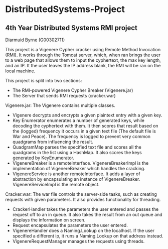 # DistributedSystems-Project
## 4th Year Distributed Systems RMI project
Diarmuid Byrne (G00302711)

This project is a Vigenere Cypher cracker using Remote Method Invocation (RMI).
It works through the Tomcat server, which, when ran brings the user to a
web page that allows them to input the cyphertext, the max key length, and an IP.
It the user leaves the IP address blank, the RMI will be ran on the local machine.

This project is split into two sections:
 - The RMI-powered Vigenere Cypher Breaker (Vigenere.jar)
 - The Server that sends RMI requests (cracker.war)

Vigenere.jar:
The Vigenere contains multiple classes.
- Vigenere decrypts and encrypts a given plaintext entry with a given key.
- Key Enumerator enumerates a number of generated keys, while decoding 
the cyphertext with them. It then scores that result based on the (logged) 
frequency it occurs in a given text file (The default file is War and Peace). 
The frequency is logged to prevent very common quadgrams from 
influencing the result.
- QuadgramMap parses the specified text file and scores all 
the quadgrams in the list using a HashMap. It also scores the keys 
generated by KeyEnumerator.
- VigenereBreaker is a remoteInterface. VigenereBreakerImpl is the 
implementation of VigenereBreaker which handles the cracking.
- VigenereService is another remoteInterface. It adds a layer of abstraction by 
encapsulating an instance of VigenereBreaker. VigenereServiceImpl is the remote object.

Cracker.war:
The war file controls the server-side tasks, such as creating
requests with given parameters. It also provides functionality for threading.
- CrackerHandler takes the parameters the user entered and passes the request off
to an in queue. It also takes the result from an out queue 
and displays the information on screen.
- Request encapsulates the parameters the user entered.
- VigenereHandler does a Naming.Lookup on the localhost.
If the user specified a different ip, it runs a Naming.Lookup on
that address instead.
- VigenereRequestManager manages the requests using threads.
